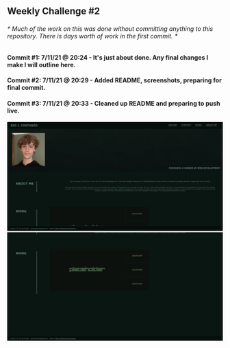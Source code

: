 ## Weekly Challenge #2

###### * Much of the work on this was done without committing anything to this repository. There is days worth of work in the first commit. *

#### Commit #1: 7/11/21 @ 20:24 - It's just about done. Any final changes I make I will outline here.

#### Commit #2: 7/11/21 @ 20:29 - Added README, screenshots, preparing for final commit.

#### Commit #3: 7/11/21 @ 20:33 - Cleaned up README and preparing to push live.

![Image 1](/assets/img/demo-image-1.png)
![Image 2](/assets/img/demo-image-2.png)

